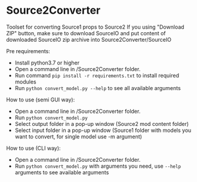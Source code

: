 # Source2Converter

Toolset for converting Source1 props to Source2
If you using "Download ZIP" button, make sure to download SourceIO and put content of downloaded SourceIO zip archive into Source2Converter/SourceIO




Pre requirements:

* Install python3.7 or higher
* Open a command line in /Source2Converter folder.
* Run command `pip install -r requirements.txt` to install required modules
* Run `python convert_model.py --help` to see all available arguments



How to use (semi GUI way):

* Open a command line in /Source2Converter folder.
* Run `python convert_model.py`
* Select output folder in a pop-up window (Source2 mod content folder)
* Select input folder  in a pop-up window (Source1 folder with models you want to convert, for single model use -m argument)

How to use (CLI way):

* Open a command line in /Source2Converter folder.
* Run `python convert_model.py` with arguments you need, use `--help` arguments to see available arguments 
